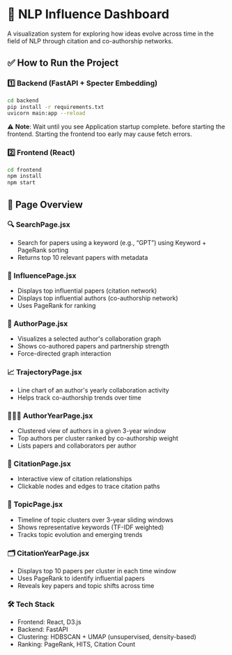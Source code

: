 # 📘 NLP Influence Dashboard

A visualization system for exploring how ideas evolve across time in the field of NLP through citation and co-authorship networks.



## ✅ How to Run the Project

### 1️⃣ Backend (FastAPI + Specter Embedding)
```bash
cd backend
pip install -r requirements.txt
uvicorn main:app --reload
```
⚠️ **Note**: Wait until you see Application startup complete. before starting the frontend.
Starting the frontend too early may cause fetch errors.

### 2️⃣ Frontend (React)
```bash
cd frontend
npm install
npm start
```
## 📂 Page Overview
### 🔍 SearchPage.jsx
- Search for papers using a keyword (e.g., “GPT”) using Keyword + PageRank sorting
- Returns top 10 relevant papers with metadata

### 🌟 InfluencePage.jsx

- Displays top influential papers (citation network)
- Displays top influential authors (co-authorship network)
- Uses PageRank for ranking

### 👤 AuthorPage.jsx

- Visualizes a selected author's collaboration graph
- Shows co-authored papers and partnership strength
- Force-directed graph interaction

### 📈 TrajectoryPage.jsx

- Line chart of an author's yearly collaboration activity
- Helps track co-authorship trends over time

### 🧑‍🤝‍🧑 AuthorYearPage.jsx

- Clustered view of authors in a given 3-year window
- Top authors per cluster ranked by co-authorship weight
- Lists papers and collaborators per author

### 🔗 CitationPage.jsx

- Interactive view of citation relationships
- Clickable nodes and edges to trace citation paths

### 🧠 TopicPage.jsx

- Timeline of topic clusters over 3-year sliding windows
- Shows representative keywords (TF-IDF weighted)
- Tracks topic evolution and emerging trends

### 🗂️ CitationYearPage.jsx

- Displays top 10 papers per cluster in each time window
- Uses PageRank to identify influential papers
- Reveals key papers and topic shifts across time

### 🛠️ Tech Stack

- Frontend: React, D3.js
- Backend: FastAPI
- Clustering: HDBSCAN + UMAP (unsupervised, density-based)
- Ranking: PageRank, HITS, Citation Count
